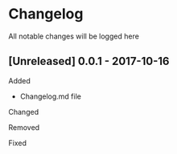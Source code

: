 # Changelog
All notable changes will be logged here

## [Unreleased] 0.0.1 - 2017-10-16
 Added  
 - Changelog.md file  
 
 Changed  
 
 Removed  
 
 Fixed  

